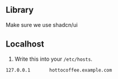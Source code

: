 ## Library

Make sure we use shadcn/ui

## Localhost

1. Write this into your `/etc/hosts`.

```
127.0.0.1       hottocoffee.example.com
```
